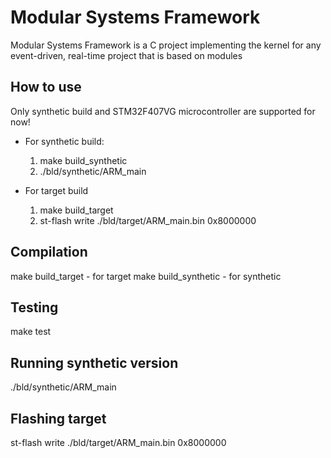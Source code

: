 # Modular Systems Framework
Modular Systems Framework is a C project implementing the kernel for any event-driven, real-time project that is based on modules

## How to use ##
Only synthetic build and STM32F407VG microcontroller are supported for now!

* For synthetic build:
  1) make build_synthetic
  2) ./bld/synthetic/ARM_main

* For target build
  1) make build_target
  2) st-flash write ./bld/target/ARM_main.bin 0x8000000 

## Compilation ##
make build_target - for target 
make build_synthetic - for synthetic

## Testing ##
make test

## Running synthetic version ##
./bld/synthetic/ARM_main

## Flashing target ##
st-flash write ./bld/target/ARM_main.bin 0x8000000

